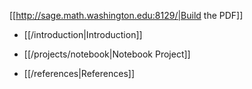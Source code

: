 [[http://sage.math.washington.edu:8129/|Build the PDF]]

 * [[/introduction|Introduction]]

 * [[/projects/notebook|Notebook Project]]


 * [[/references|References]]
